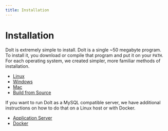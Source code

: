 ```yaml
---
title: Installation
---
```


# Installation

Dolt is extremely simple to install. Dolt is a single ~50 megabyte program. To install it, you download or compile that program and put it on your `PATH`. For each operating system, we created simpler, more familiar methods of installation.

* [Linux](introduction/installation/linux.md)
* [Windows](introduction/installation/windows.md)
* [Mac](introduction/installation/mac.md)
* [Build from Source](introduction/installation/source.md)

If you want to run Dolt as a MySQL compatible server, we have additional instructions on how to do that on a Linux host or with Docker.

* [Application Server](ntroduction/installation/application-server.md)
* [Docker](ntroduction/installation/docker.md)